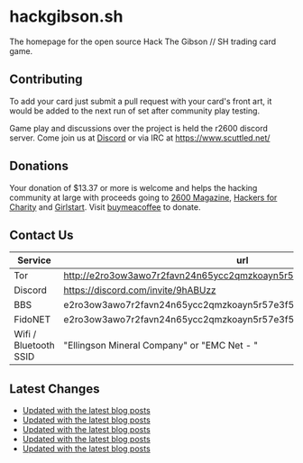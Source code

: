 # hackgibson.sh
The homepage for the open source Hack The Gibson // SH trading card game.


## Contributing

To add your card just submit a pull request with your card's front art, it would be added to the next run of set after community play testing.

Game play and discussions over the project is held the r2600 discord server. Come join us at [Discord](https://discord.com/invite/9hABUzz) or via IRC at https://www.scuttled.net/


## Donations

Your donation of $13.37 or more is welcome and helps the hacking community at large with proceeds going to [2600 Magazine](https://2600.com/), [Hackers for Charity](https://hackersforcharity.org) and [Girlstart](https://girlstart.org).  Visit [buymeacoffee](https://www.buymeacoffee.com/hackgibson.sh) to donate.


## Contact Us

Service | url
-|-
Tor | http://e2ro3ow3awo7r2favn24n65ycc2qmzkoayn5r57e3f56nvjwdcgg32ad.onion
Discord | https://discord.com/invite/9hABUzz
BBS | e2ro3ow3awo7r2favn24n65ycc2qmzkoayn5r57e3f56nvjwdcgg32ad.onion:23
FidoNET | e2ro3ow3awo7r2favn24n65ycc2qmzkoayn5r57e3f56nvjwdcgg32ad.onion:24554
Wifi / Bluetooth SSID | "Ellingson Mineral Company" or "EMC Net - <fidonet address>"

## Latest Changes
<!-- BLOG-POST-LIST:START -->
- [Updated with the latest blog posts](https://github.com/DFW2600/hackgibson.sh/commit/22c5f066a65b6574250ac5a2d6c9131db5310459)
- [Updated with the latest blog posts](https://github.com/DFW2600/hackgibson.sh/commit/a1af76b9362dcafe5cc4fb5771ab182e11b038f9)
- [Updated with the latest blog posts](https://github.com/DFW2600/hackgibson.sh/commit/d77f8dbdd68482d371861cebf08c0c5c78a68c31)
- [Updated with the latest blog posts](https://github.com/DFW2600/hackgibson.sh/commit/f1883deee53380c79dd4ae1d56d716904d16ad97)
- [Updated with the latest blog posts](https://github.com/DFW2600/hackgibson.sh/commit/0574000fe3fdd8ae19ffce8824c2ee05c7d4bfb0)
<!-- BLOG-POST-LIST:END -->
